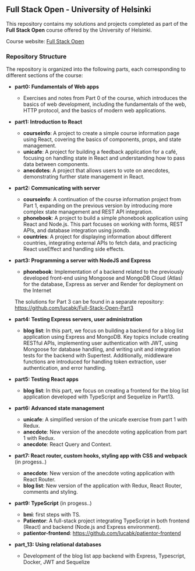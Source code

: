 ## Full Stack Open - University of Helsinki

This repository contains my solutions and projects completed as part of the **Full Stack Open** course offered by the University of Helsinki.

Course website: [Full Stack Open](https://fullstackopen.com/en/)

### Repository Structure

The repository is organized into the following parts, each corresponding to different sections of the course:

- **part0: Fundamentals of Web apps**
   - Exercises and notes from Part 0 of the course, which introduces the basics of web development, including the fundamentals of the web, HTTP protocol, and the basics of modern web applications.
  
- **part1: Introduction to React**
   - **courseinfo**: A project to create a simple course information page using React, covering the basics of components, props, and state management.
   - **unicafe**: A project for building a feedback application for a café, focusing on handling state in React and understanding how to pass data between components.
   - **anecdotes**: A project that allows users to vote on anecdotes, demonstrating further state management in React.

- **part2: Communicating with server**
  - **courseinfo**: A continuation of the course information project from Part 1, expanding on the previous version by introducing more complex state management and REST API integration.
  - **phonebook**: A project to build a simple phonebook application using React and Node.js. This part focuses on working with forms, REST APIs, and database integration using jsondb.
  - **countries**: A project for displaying information about different countries, integrating external APIs to fetch data, and practicing React useEffect and handling side effects.

- **part3: Programming a server with NodeJS and Express**
  - **phonebook**: Implementation of a backend related to the previously developed front-end using Mongoose and MongoDB Cloud (Atlas) for the database, Express as server and Render for deployment on the Internet

  The solutions for Part 3 can be found in a separate repository: https://github.com/lucabk/Full-Stack-Open-Part3

- **part4: Testing Express servers, user administration**
  - **blog list**: In this part, we focus on building a backend for a blog list application using Express and MongoDB. Key topics include creating RESTful APIs, implementing user authentication with JWT, using Mongoose for database handling, and writing unit and integration tests for the backend with Supertest. Additionally, middleware functions are introduced for handling token extraction, user authentication, and error handling.

- **part5: Testing React apps** 
  - **blog list**: In this part, we focus on creating a frontend for the blog list application developed with TypeScript and Sequelize in Part13.

- **part6: Advanced state management** 
  - **unicafe**: A simplified version of the unicafe exercise from part 1 with Redux.
  - **anecdote**: New version of the anecdote voting application from part 1 with Redux.
  - **anecdote**: React Query and Context.

- **part7: React router, custom hooks, styling app with CSS and webpack** (in progess..)
  - **anecdote**: New version of the anecdote voting application with React Router.
  - **blog list**: New version of the application with Redux, React Router, comments and styling.

- **part9: TypeScript** (in progess..)
  - **bmi**: first steps with TS.
  - **Patientor**: A full-stack project integrating TypeScript in both frontend (React) and backend (Node.js and Express environment).
  - **patientor-frontend**: https://github.com/lucabk/patientor-frontend 

- **part_13: Using relational databases**
  - Development of the blog list app backend with Express, Typescript, Docker, JWT and Sequelize